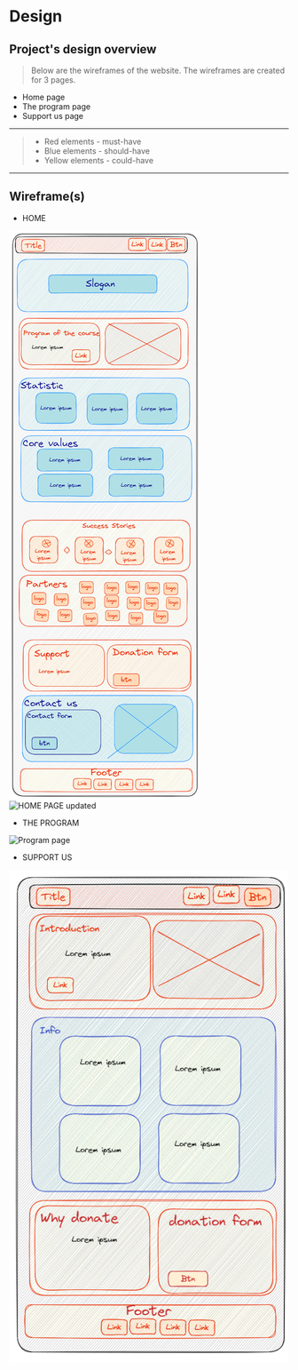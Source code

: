 # Design

## Project's design overview

> Below are the wireframes of the website. The wireframes are created for 3
> pages.

- Home page
- The program page
- Support us page

---

> - Red elements - must-have
> - Blue elements - should-have
> - Yellow elements - could-have

<!-- give an overview of your project's design -->
<!-- describe the reasoning behind your group's design and wireframe -->
<!-- include other centralized decisions like fonts, palates, ... -->

---

## Wireframe(s)

- HOME

![HOME PAGE](../images/home.png)
![HOME PAGE updated](../images/design-update-musthave-home.png)

- THE PROGRAM

![Program page](../images/program.png)

- SUPPORT US

![Support us page](../images/support.png)

<!-- provide a link to your wireframe documenting on Figma, or wherever it is -->
